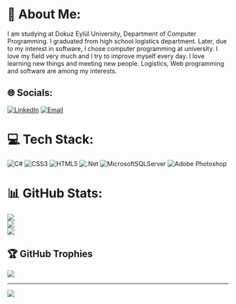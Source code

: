 # 💫 About Me:
I am studying at Dokuz Eylül University, Department of Computer Programming. I graduated from high school logistics department. Later, due to my interest in software, I chose computer programming at university. I love my field very much and I try to improve myself every day. I love learning new things and meeting new people. Logistics, Web programming and software are among my interests.


## 🌐 Socials:
[![LinkedIn](https://img.shields.io/badge/LinkedIn-%230077B5.svg?logo=linkedin&logoColor=white)](https://www.linkedin.com/in/ferhat-y%C4%B1lmaz-51624a295/)
[![Email](https://img.shields.io/badge/Email-D14836?logo=gmail&logoColor=white)](mailto:ferhatyylmz@gmail.com)


# 💻 Tech Stack:
![C#](https://img.shields.io/badge/c%23-%23239120.svg?style=for-the-badge&logo=csharp&logoColor=white) ![CSS3](https://img.shields.io/badge/css3-%231572B6.svg?style=for-the-badge&logo=css3&logoColor=white) ![HTML5](https://img.shields.io/badge/html5-%23E34F26.svg?style=for-the-badge&logo=html5&logoColor=white) ![.Net](https://img.shields.io/badge/.NET-5C2D91?style=for-the-badge&logo=.net&logoColor=white) ![MicrosoftSQLServer](https://img.shields.io/badge/Microsoft%20SQL%20Server-CC2927?style=for-the-badge&logo=microsoft%20sql%20server&logoColor=white) ![Adobe Photoshop](https://img.shields.io/badge/adobe%20photoshop-%2331A8FF.svg?style=for-the-badge&logo=adobe%20photoshop&logoColor=white)
# 📊 GitHub Stats:
![](https://github-readme-stats.vercel.app/api?username=Ferhat2525&theme=prussian&hide_border=false&include_all_commits=false&count_private=false)<br/>
![](https://github-readme-streak-stats.herokuapp.com/?user=Ferhat2525&theme=prussian&hide_border=false)<br/>
![](https://github-readme-stats.vercel.app/api/top-langs/?username=Ferhat2525&theme=prussian&hide_border=false&include_all_commits=false&count_private=false&layout=compact)

## 🏆 GitHub Trophies
![](https://github-profile-trophy.vercel.app/?username=Ferhat2525&theme=radical&no-frame=false&no-bg=true&margin-w=4)

---
[![](https://visitcount.itsvg.in/api?id=Ferhat2525&icon=0&color=0)](https://visitcount.itsvg.in)

<!-- Proudly created with GPRM ( https://gprm.itsvg.in ) -->
